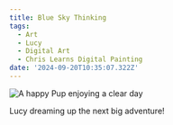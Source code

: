 ```yaml
---
title: Blue Sky Thinking
tags:
  - Art
  - Lucy
  - Digital Art
  - Chris Learns Digital Painting
date: '2024-09-20T10:35:07.322Z'
---
```


![A happy Pup enjoying a clear day](http://res.cloudinary.com/cpadilla/image/upload/v1720970404/chrisdpadilla/blog/art/cycvcjwrayjqovqq3f95.jpg)

Lucy dreaming up the next big adventure!
